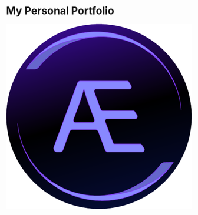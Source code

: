 # My Personal Portfolio

<div style="margin: 0 auto">
<img src="./public/imgs/icon512.png" alt="">
</div>